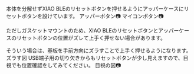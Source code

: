 本体を分解せずXIAO BLEのリセットボタンを押せるようにアッパーケースにリセットボタンを設けています。
アッパーボタン📷
マイコンボタン📷

ただしガスケットマウントのため、XIAO BLEのリセットボタンとアッパーケースのリセットボタンの位置がズレて上手く押せない場合があります。

そういう場合は、基板を手前方向にズラすことで上手く押せるようになります。
ズラす図
USB端子用の切り欠きからもリセットボタンが少し見えますので、目視でも位置確認をしてみてください。
目視の図📷